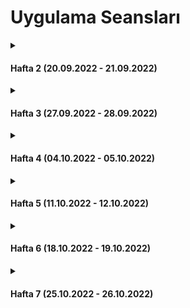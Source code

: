 # Uygulama Seansları

<details>
<summary>

#### Hafta 2 (20.09.2022 - 21.09.2022)

</summary>

* Değişkenlerin Kapsamı
* Kontrol Yapıları
* Döngüler

##### Sorular: [Hafta 2][Week2Questions] 

</details>

<details>
<summary>

#### Hafta 3 (27.09.2022 - 28.09.2022)

</summary>

* Kontrol Yapıları
* Döngüler

##### Sorular: [Hafta 3][Week3Questions] 

</details>

<details>
<summary>

#### Hafta 4 (04.10.2022 - 05.10.2022)

</summary>

* Kontrol Yapıları
* Döngüler
* Fonksiyonlar

##### Sorular: [Hafta 4][Week4Questions] 

</details>

<details>
<summary>

#### Hafta 5 (11.10.2022 - 12.10.2022)

</summary>

* Fonksiyonlar
* Lambda fonksiyonlar
* Listeler

##### Sorular: [Hafta 5][Week5Questions] 

</details>

<details>
<summary>

#### Hafta 6 (18.10.2022 - 19.10.2022)

</summary>

* Dictionary
* Set

##### Sorular: [Hafta 6][Week6Questions] 

</details>

<details>
<summary>

#### Hafta 7 (25.10.2022 - 26.10.2022)

</summary>

* Dosya İşlemleri
* OOP

##### Sorular: [Hafta 7][Week7Questions] 

</details>

[Week2Questions]: Hafta2/hafta_2_sorular.ipynb
[Week3Questions]: Hafta3/hafta_3_sorular.ipynb
[Week4Questions]: Hafta4/hafta_4_sorular.ipynb
[Week5Questions]: Hafta5/hafta_5_sorular.ipynb
[Week6Questions]: Hafta6/hafta_6_sorular.ipynb
[Week7Questions]: Hafta7/hafta_7_sorular.ipynb
